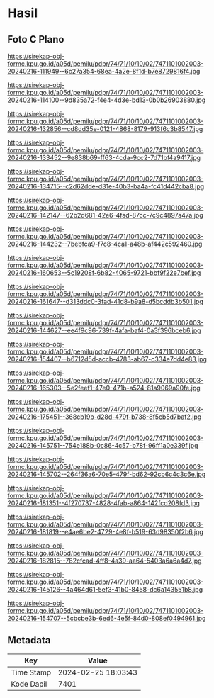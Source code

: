 # Hasil

## Foto C Plano

https://sirekap-obj-formc.kpu.go.id/a05d/pemilu/pdpr/74/71/10/10/02/7471101002003-20240216-111949--6c27a354-68ea-4a2e-8f1d-b7e8729816f4.jpg

https://sirekap-obj-formc.kpu.go.id/a05d/pemilu/pdpr/74/71/10/10/02/7471101002003-20240216-114100--9d835a72-f4e4-4d3e-bd13-0b0b26903880.jpg

https://sirekap-obj-formc.kpu.go.id/a05d/pemilu/pdpr/74/71/10/10/02/7471101002003-20240216-132856--cd8dd35e-0121-4868-8179-913f6c3b8547.jpg

https://sirekap-obj-formc.kpu.go.id/a05d/pemilu/pdpr/74/71/10/10/02/7471101002003-20240216-133452--9e838b69-ff63-4cda-9cc2-7d71bf4a9417.jpg

https://sirekap-obj-formc.kpu.go.id/a05d/pemilu/pdpr/74/71/10/10/02/7471101002003-20240216-134715--c2d62dde-d31e-40b3-ba4a-fc41d442cba8.jpg

https://sirekap-obj-formc.kpu.go.id/a05d/pemilu/pdpr/74/71/10/10/02/7471101002003-20240216-142147--62b2d681-42e6-4fad-87cc-7c9c4897a47a.jpg

https://sirekap-obj-formc.kpu.go.id/a05d/pemilu/pdpr/74/71/10/10/02/7471101002003-20240216-144232--7bebfca9-f7c8-4ca1-a48b-af442c592460.jpg

https://sirekap-obj-formc.kpu.go.id/a05d/pemilu/pdpr/74/71/10/10/02/7471101002003-20240216-160653--5c19208f-6b82-4065-9721-bbf9f22e7bef.jpg

https://sirekap-obj-formc.kpu.go.id/a05d/pemilu/pdpr/74/71/10/10/02/7471101002003-20240216-161647--d313ddc0-3fad-41d8-b9a8-d5bcddb3b501.jpg

https://sirekap-obj-formc.kpu.go.id/a05d/pemilu/pdpr/74/71/10/10/02/7471101002003-20240216-144627--ee4f9c96-739f-4afa-baf4-0a3f396bceb6.jpg

https://sirekap-obj-formc.kpu.go.id/a05d/pemilu/pdpr/74/71/10/10/02/7471101002003-20240216-154407--b6712d5d-accb-4783-ab67-c334e7dd4e83.jpg

https://sirekap-obj-formc.kpu.go.id/a05d/pemilu/pdpr/74/71/10/10/02/7471101002003-20240216-165303--5e2feef1-47e0-471b-a524-81a9069a90fe.jpg

https://sirekap-obj-formc.kpu.go.id/a05d/pemilu/pdpr/74/71/10/10/02/7471101002003-20240216-175451--368cb19b-d28d-479f-b738-8f5cb5d7baf2.jpg

https://sirekap-obj-formc.kpu.go.id/a05d/pemilu/pdpr/74/71/10/10/02/7471101002003-20240216-145751--754e188b-0c86-4c57-b78f-96ff1a0e339f.jpg

https://sirekap-obj-formc.kpu.go.id/a05d/pemilu/pdpr/74/71/10/10/02/7471101002003-20240216-145702--264f36a6-70e5-479f-bd62-92cb6c4c3c6e.jpg

https://sirekap-obj-formc.kpu.go.id/a05d/pemilu/pdpr/74/71/10/10/02/7471101002003-20240216-181351--4f270737-4828-4fab-a864-142fcd208fd3.jpg

https://sirekap-obj-formc.kpu.go.id/a05d/pemilu/pdpr/74/71/10/10/02/7471101002003-20240216-181819--e4ae6be2-4729-4e8f-b519-63d98350f2b6.jpg

https://sirekap-obj-formc.kpu.go.id/a05d/pemilu/pdpr/74/71/10/10/02/7471101002003-20240216-182815--782cfcad-4ff8-4a39-aa64-5403a6a6a4d7.jpg

https://sirekap-obj-formc.kpu.go.id/a05d/pemilu/pdpr/74/71/10/10/02/7471101002003-20240216-145126--4a464d61-5ef3-41b0-8458-dc6a143551b8.jpg

https://sirekap-obj-formc.kpu.go.id/a05d/pemilu/pdpr/74/71/10/10/02/7471101002003-20240216-154707--5cbcbe3b-6ed6-4e5f-84d0-808ef0494961.jpg


## Metadata

| Key        | Value               |
| ---------- | ------------------- |
| Time Stamp | 2024-02-25 18:03:43 |
| Kode Dapil | 7401                |



